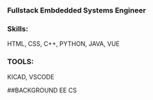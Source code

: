 ### Fullstack Embdedded Systems Engineer

### Skills: 
HTML, CSS, C++, PYTHON, JAVA, VUE 
### TOOLS:
KICAD, VSCODE 


##BACKGROUND
EE
CS

